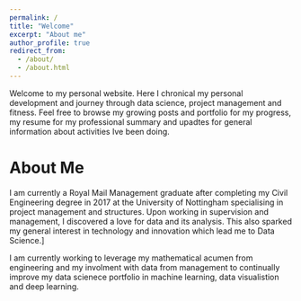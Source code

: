 ```yaml
---
permalink: /
title: "Welcome"
excerpt: "About me"
author_profile: true
redirect_from: 
  - /about/
  - /about.html
---
```

Welcome to my personal website. Here I chronical my personal development and journey through data science, project management and fitness. Feel free to browse my growing posts and portfolio for my progress, my resume for my professional summary and upadtes for general information about activities Ive been doing.

About Me
======
I am currently a Royal Mail Management graduate after completing my Civil Engineering degree in 2017 at the University of Nottingham specialising in project management and structures. Upon working in supervision and management, I discovered a love for data and its analysis. This also sparked my general interest in technology and innovation which lead me to Data Science.]

I am currently working to leverage my mathematical acumen from engineering and my involment with data from management to continually improve my data scienece portfolio in machine learning, data visualistion and deep learning.
